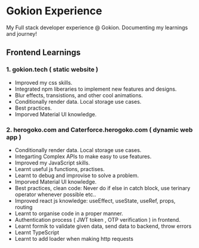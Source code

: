 # Gokion Experience
My Full stack developer experience @ Gokion. Documenting my learnings and journey!

## Frontend Learnings

### 1. gokion.tech ( static website )
- Improved my css skills.
- Integrated npm liberaries to implement new features and designs.
- Blur effects, transistions, and other cool animations.
- Conditionally render data. Local storage use cases.
- Best practices.
- Imporved Material UI knowledge.

### 2. herogoko.com and Caterforce.herogoko.com ( dynamic web app )
- Conditionally render data. Local storage use cases.
- Integarting Complex APIs to make easy to use features.
- Improved my JavaScript skills.
- Learnt useful js functions, practises.
- Learnt to debug and improvise to solve a problem.
- Imporved Material UI knowledge.
- Best practices, clean code: Never do if else in catch block, use terinary operator whenever possible etc..
- Improved react js knowledge: useEffect, useState, useRef, props, routing
- Learnt to organise code in a proper manner.
- Authentication process ( JWT token , OTP verification ) in frontend.
- Learnt formik to validate given data, send data to backend, throw errors
- Learnt TypeScript
- Learnt to add loader when making http requests

